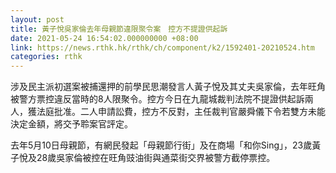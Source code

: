 ```yaml
---
layout: post
title: 黃子悅吳家倫去年母親節違限聚令案　控方不提證供起訴
date: 2021-05-24 16:54:02.000000000 +08:00
link: https://news.rthk.hk/rthk/ch/component/k2/1592401-20210524.htm
categories: rthk
---
```


涉及民主派初選案被捕還押的前學民思潮發言人黃子悅及其丈夫吳家倫，去年旺角被警方票控違反當時的8人限聚令。控方今日在九龍城裁判法院不提證供起訴兩人，獲法庭批准。二人申請訟費，控方不反對，主任裁判官嚴舜儀下令若雙方未能決定金額，將交予聆案官評定。

去年5月10日母親節，有網民發起「母親節行街」及在商場「和你Sing」，23歲黃子悅及28歲吳家倫被控在旺角豉油街與通菜街交界被警方截停票控。
